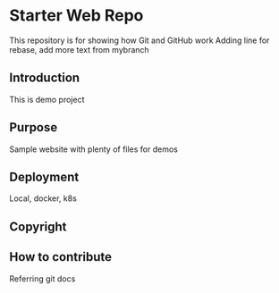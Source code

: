 # Starter Web Repo

This repository is for showing how Git and GitHub work
Adding line for rebase, add more text from mybranch

## Introduction

This is demo project

## Purpose

Sample website with plenty of files for demos

## Deployment

Local, docker, k8s

## Copyright

## How to contribute

Referring git docs
